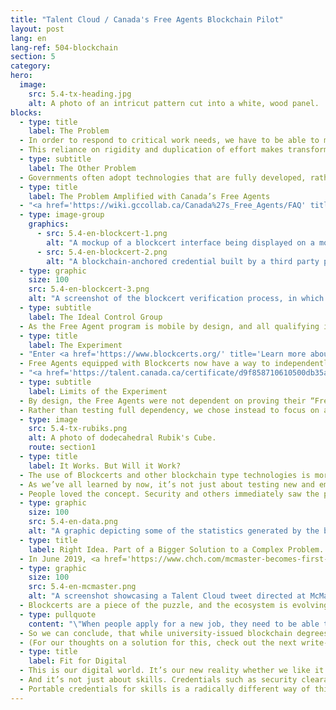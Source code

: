 ```yaml
---
title: "Talent Cloud / Canada's Free Agents Blockchain Pilot"
layout: post
lang: en
lang-ref: 504-blockchain
section: 5
category: 
hero:
  image:
    src: 5.4-tx-heading.jpg
    alt: A photo of an intricut pattern cut into a white, wood panel.
blocks:
  - type: title
    label: The Problem
  - In order to respond to critical work needs, we have to be able to move talent quickly. To do this, our processes and technologies have to be equipped for agility, accuracy and speed. Government’s often rely on rigid HR processes that require multiple re-verifications of employees’ work-related data (such as education, skills and security), particularly when the same people apply for similar jobs but are assessed by different managers. 
  - This reliance on rigidity and duplication of effort makes transforming into a modern digital skills approach a lot easier said than done.
  - type: subtitle
    label: The Other Problem
  - Governments often adopt technologies that are fully developed, rather than being a part of shaping that technology in its initial design and optimizing it for government context. This experiment was a chance to get in early on emerging technology, be a part of an international ecosystem and test theories before larger-scale commitment.
  - type: title
    label: The Problem Amplified with Canada’s Free Agents
  - "<a href='https://wiki.gccollab.ca/Canada%27s_Free_Agents/FAQ' title='Learn more about Canada's Free Agents.' target='_blank' rel='noreferrer'>Canada’s Free Agents</a> know the problem of skills validation and systems duplication all too well. In fact, they experience this problem tenfold. The Free Agent program is a talent mobility program that’s designed to move talent for project-based work within the federal government. However, <a href='https://blog.usejournal.com/mythbusting-canadas-free-agents-94c8f1622f4e' title='Learn more about Canada's Free Agents.' target='_blank' rel='noreferrer'>the frequency with which Free Agents move creates an incredible administrative burden on everyone</a>. And, perhaps most importantly, according to Abe Greenspoon, the former Talent Manager for the Free Agents “We haven’t figured out the right systems to support our patented mix of autonomy, mobility, and talent management.\"" 
  - type: image-group
    graphics:
      - src: 5.4-en-blockcert-1.png
        alt: "A mockup of a blockcert interface being displayed on a mobile phone using a digital wallet application. The blockcert contains helpful metadata about the owner and the way the credential was issued, along with a large share button to easily share the credential with institutions or applications."
      - src: 5.4-en-blockcert-2.png
        alt: "A blockchain-anchored credential built by a third party private sector provider. The credential is only available in English. It contains information about the Free Agent’s identity and skills demonstrated when they were qualified for the Free Agent Program."
  - type: graphic
    size: 100
    src: 5.4-en-blockcert-3.png
    alt: "A screenshot of the blockcert verification process, in which a list of verification steps are described. They include: format validation, hash comparison, status check, and a verification result."
  - type: subtitle
    label: The Ideal Control Group
  - As the Free Agent program is mobile by design, and all qualifying individuals are assessed according to common attributes that are aligned to an internationally recognized framework, Free Agents were an ideal control group for a pilot test of the use of Blockchain for skills validation in a government context.
  - type: title
    label: The Experiment
  - "Enter <a href='https://www.blockcerts.org/' title='Learn more about Blockcerts.' target='_blank' rel='noreferrer'>Blockcerts</a> - a global, open standard for creating, issuing, viewing, and verifying any type of credential using any blockchain as a secure anchor of trust. Blockcerts was one of the very few ready-to-use products ready to test verifiable credentials and digital wallets. In 2018, as part of a one-year proof of concept, Talent Cloud and the Digital Identity Unit at the Treasury Board Secretariat (TBS) of Canada in partnership with <a href='https://www.learningmachine.com/' title='Learn more about Learning Machine.' target='_blank' rel='noreferrer'>Learning Machine</a> (a global leader in Blockchain technology), issued Blockcerts: blockchain-anchored credentials to Canada’s Free Agents."
  - Free Agents equipped with Blockcerts now have a way to independently and securely prove their identity and their skills in a way that is easy and that respects their individual rights to privacy and data ownership. <a href='https://learningmachine.newswire.com/news/learning-machine-and-gc-talent-cloud-issue-blockchain-credentials-to-20925927' title='Learn more about the Government of Canada and Blockcerts.' target='_blank' rel='noreferrer'>The Government of Canada became one of the first governments in the world to use Blockcerts to vet an employee’s skills.</a>
  - "<a href='https://talent.canada.ca/certificate/d9f858710610500db35a3bdd9e9870d4' title='View an example Blockcert.' target='_blank' rel='noreferrer'>Here's a real example of a Blockcert issued to a Free agent</a>: shared via Twitter (with permission, courtesy of Brian Double.)"
  - type: subtitle
    label: Limits of the Experiment
  - By design, the Free Agents were not dependent on proving their “Free Agent status” or skills to get their next assignment and Managers didn’t need to verify the Free Agents Blockcert in order to offer them one. Although issuing a Blockcert for Security Clearances would have provided transactional value for both Free Agents and Managers, the use of Blockcerts wasn’t transactionally essential, which reduced the dependency on adopting their use.
  - Rather than testing full dependency, we chose instead to focus on a simple use case for the demonstration of verifiable skills, which had not been done before. While blockchain technologies are often used for things like land registry and supply chain management, the use of Blockcerts for certifying “soft skills” hadn’t been done before.  In doing so, we were able to illustrate the power of verifying credentials for high-value uses such as educational records, security, language levels and others.
  - type: image
    src: 5.4-tx-rubiks.png
    alt: A photo of dodecahedral Rubik's Cube.
    route: section1
  - type: title
    label: It Works. But Will it Work?
  - The use of Blockcerts and other blockchain type technologies is more than just a tech problem, it’s also a cultural adoption problem. Both aspects are significant and represent a steep learning curve for the Government of Canada, particularly in the HR space.
  - As we’ve all learned by now, it’s not just about testing new and emerging technologies. In many respects, that’s the easy part. The difficult part is socializing new concepts. Cultural adoption and change management remain persistent challenges in most organizations, particularly public service organizations. 
  - People loved the concept. Security and others immediately saw the potential for other uses. But even amongst the Free Agents, who are known innovators and early adopters of new technologies, adoption rates were lower than we’d hoped.
  - type: graphic
    size: 100
    src: 5.4-en-data.png
    alt: "A graphic depicting some of the statistics generated by the blockcert pilot. It included a total of 70 Free Agents across 1 year's worth of data. 70% of blockcert credentials were accepted, they were viewed 600 times, and verified 214 times."
  - type: title
    label: Right Idea. Part of a Bigger Solution to a Complex Problem.
  - In June 2019, <a href='https://www.chch.com/mcmaster-becomes-first-canadian-institution-to-offer-digital-degrees/' title='Learn more about McMaster accepting Blockcerts.' target='_blank' rel='noreferrer'>McMaster University became the first Canadian institution to offer digital degrees via Blockcerts</a>. Those Blockcerts can then be used as proof of education when applying on GC Talent Cloud.
  - type: graphic
    size: 100
    src: 5.4-en-mcmaster.png
    alt: "A screenshot showcasing a Talent Cloud tweet directed at McMaster University that explains that blockcerts issued by the university can be used as proof of education on the Talent Cloud application. The tweet sits next to a second screenshot that highlights exactly where in the Talent Cloud interface the user can submit their blockcert."
  - Blockcerts are a piece of the puzzle, and the ecosystem is evolving rapidly. Even three years after the pilot test launch, the international community has seen huge strides forward. But these strides point in the direction that blockchain technologies will remain useful in a specific range of circumstances, and the GC’s need for a skills validation solution is much broader. 
  - type: pullquote
    content: "\"When people apply for a new job, they need to be able to showcase their skills in a way that can be validated, trusted and useful to hiring managers.\""
  - So we can conclude, that while university-issued blockchain degrees and other high-level professional validations of skills have a place in the future of the GC hiring ecosystem, there will need to be other solutions for smaller level, faster-changing skills validations (such as passing tests in an assessment process) to round out all the GC’s needs when it comes to validating skills. 
  - (For our thoughts on a solution for this, check out the next write-up on Portable, Validated Credentials.)
  - type: title
    label: Fit for Digital
  - This is our digital world. It’s our new reality whether we like it or not, and things are moving fast.  And as technologies around us evolve, we have to evolve as well. It’s not just about digitizing analogue processes but it’s about a fundamental rethink of processes fit for digital. We are navigating new terrain with many obstacles yet to overcome. But we’re now one step closer towards a dynamic talent ecosystem fueled by portable credentials for skills. 
  - And it’s not just about skills. Credentials such as security clearances, certifications for regulators, language levels are just some of the potential uses for verifiable records.
  - Portable credentials for skills is a radically different way of thinking about collecting, discovering and using skills-based data. It touches on concepts like trust, data ownership, digital wallets, and interoperability between systems. The Blockcerts project gave us the space to talk about these concepts and show what’s possible now, irrespective of the underlying technology.
---
```

